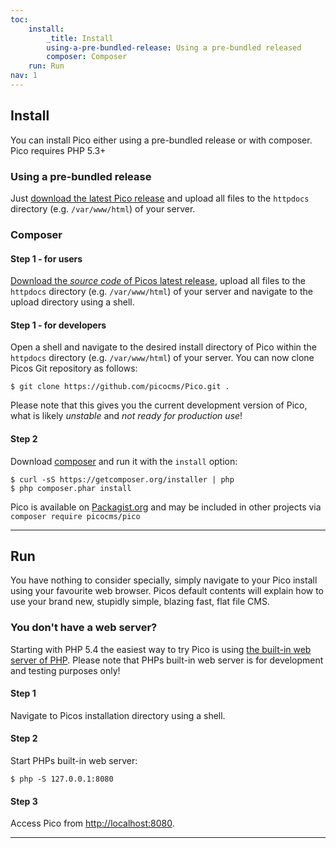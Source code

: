 ```yaml
---
toc:
    install:
        _title: Install
        using-a-pre-bundled-release: Using a pre-bundled released
        composer: Composer
    run: Run
nav: 1
---
```


## Install

You can install Pico either using a pre-bundled release or with composer. Pico requires PHP 5.3+

### Using a pre-bundled release

Just [download the latest Pico release][LatestRelease] and upload all files to the `httpdocs` directory (e.g. `/var/www/html`) of your server.

### Composer

#### Step 1 - for users
[Download the *source code* of Picos latest release][LatestRelease], upload all files to the `httpdocs` directory (e.g. `/var/www/html`) of your server and navigate to the upload directory using a shell.

#### Step 1 - for developers
Open a shell and navigate to the desired install directory of Pico within the `httpdocs` directory (e.g. `/var/www/html`) of your server. You can now clone Picos Git repository as follows:
<pre><code>$ git clone https://github.com/picocms/Pico.git .</code></pre>
Please note that this gives you the current development version of Pico, what is likely *unstable* and *not ready for production use*!

#### Step 2
Download [composer][] and run it with the `install` option:
<pre><code>$ curl -sS https://getcomposer.org/installer | php
$ php composer.phar install</code></pre>

Pico is available on [Packagist.org](http://packagist.org/packages/picocms/pico) and may be included in other projects via `composer require picocms/pico`

---

## Run

You have nothing to consider specially, simply navigate to your Pico install using your favourite web browser. Picos default contents will explain how to use your brand new, stupidly simple, blazing fast, flat file CMS.

### You don't have a web server?

Starting with PHP 5.4 the easiest way to try Pico is using [the built-in web server of PHP][PHPServer]. Please note that PHPs built-in web server is for development and testing purposes only!

#### Step 1
Navigate to Picos installation directory using a shell.

#### Step 2
Start PHPs built-in web server:
<pre><code>$ php -S 127.0.0.1:8080</code></pre>

#### Step 3
Access Pico from <http://localhost:8080>.

[LatestRelease]: https://github.com/picocms/Pico/releases/latest
[composer]: https://getcomposer.org/
[PHPServer]: http://php.net/manual/en/features.commandline.webserver.php

---
